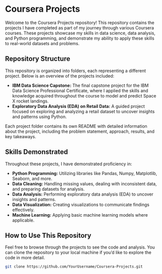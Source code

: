 # Coursera Projects

Welcome to the Coursera Projects repository! This repository contains the projects I have completed as part of my journey through various Coursera courses. These projects showcase my skills in data science, data analysis, and Python programming, and demonstrate my ability to apply these skills to real-world datasets and problems.

## Repository Structure

This repository is organized into folders, each representing a different project. Below is an overview of the projects included:

- **IBM Data Science Capstone:** The final capstone project for the IBM Data Science Professional Certificate, where I applied the skills and knowledge acquired throughout the course to model and predict Space X rocket landings.
- **Exploratory Data Analysis (EDA) on Retail Data:** A guided project focused on exploring and analyzing a retail dataset to uncover insights and patterns using Python.

Each project folder contains its own README with detailed information about the project, including the problem statement, approach, results, and key takeaways.

## Skills Demonstrated

Throughout these projects, I have demonstrated proficiency in:

- **Python Programming:** Utilizing libraries like Pandas, Numpy, Matplotlib, Seaborn, and more.
- **Data Cleaning:** Handling missing values, dealing with inconsistent data, and preparing datasets for analysis.
- **Data Analysis:** Performing exploratory data analysis (EDA) to uncover insights and patterns.
- **Data Visualization:** Creating visualizations to communicate findings effectively.
- **Machine Learning:** Applying basic machine learning models where applicable.

## How to Use This Repository

Feel free to browse through the projects to see the code and analysis. You can clone the repository to your local machine if you’d like to explore the code in more detail.

```bash
git clone https://github.com/YourUsername/Coursera-Projects.git

